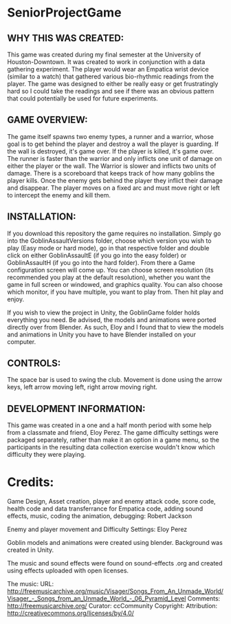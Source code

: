 # SeniorProjectGame
## WHY THIS WAS CREATED: 
This game was created during my final semester at the University of Houston-Downtown. It was created to work in conjunction with a data
gathering experiment. The player would wear an Empatica wrist device (similar to a watch) that gathered various bio-rhythmic readings from 
the player.  The game was designed to either be really easy or get frustratingly hard so I could take the readings and see if there was 
an obvious pattern that could potentially be used for future experiments. 

## GAME OVERVIEW: 
The game itself spawns two enemy types, a runner and a warrior, whose goal is to get behind the player and destroy a wall the player is
guarding. If the wall is destroyed, it's game over. If the player is killed, it's game over.  The runner is faster than the warrior and only inflicts one unit of damage on either the player or the wall. The Warrior is slower and inflicts two units of damage. There is a scoreboard that keeps track of how many goblins the player kills. Once the enemy gets behind the player they inflict their damage and disappear. The player moves on a fixed arc and must move right or left to intercept the enemy and kill them.  
## INSTALLATION:
If you download this repository the game requires no installation. Simply go into the GoblinAssaultVersions folder, choose which version you wish to play (Easy mode or hard mode), go in that respective folder and double click on either GoblinAssaultE (if you go into the easy folder) or GoblinAssaultH (if you go into the hard folder).  From there a Game configuration screen will come up. You can choose screen resolution (its recommended you play at the default resolution), whether you want the game in full screen or windowed, and graphics quality.  You can also choose which monitor, if you have multiple, you want to play from. Then hit play and enjoy. 

If you wish to view the project in Unity, the GoblinGame folder holds everything you need.  Be advised, the models and animations were ported directly over from Blender. As such, Eloy and I found that to view the models and animations in Unity you have to have Blender installed on your computer.  

## CONTROLS: 
The space bar is used to swing the club.
Movement is done using the arrow keys, left arrow moving left, right arrow moving right. 
 
## DEVELOPMENT INFORMATION:
This game was created in a one and a half month period with some help from a classmate and friend, Eloy Perez.  The game difficulty
settings were packaged separately, rather than make it an option in a game menu, so the participants in the resulting data collection
exercise wouldn't know which difficulty they were playing.

# Credits:
Game Design, Asset creation, player and enemy attack code, score code, health code and data transferrance for Empatica code, adding sound effects, music, coding the animation, debugging: 
Robert Jackson

Enemy and player movement and Difficulty Settings: Eloy Perez

Goblin models and animations were created using blender. Background was created in Unity. 

The music and sound effects were found on sound-effects .org and created using effects uploaded with open licenses.
 
The music:
URL: http://freemusicarchive.org/music/Visager/Songs_From_An_Unmade_World/Visager_-_Songs_from_an_Unmade_World_-_06_Pyramid_Level
Comments: http://freemusicarchive.org/
Curator: ccCommunity
Copyright: Attribution: http://creativecommons.org/licenses/by/4.0/
